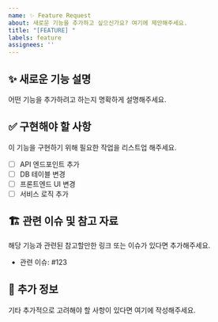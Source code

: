 ```yaml
---
name: ✨ Feature Request
about: 새로운 기능을 추가하고 싶으신가요? 여기에 제안해주세요.
title: "[FEATURE] "
labels: feature
assignees: ''
---
```


## ✨ 새로운 기능 설명
어떤 기능을 추가하려고 하는지 명확하게 설명해주세요.

## ✅ 구현해야 할 사항
이 기능을 구현하기 위해 필요한 작업을 리스트업 해주세요.
- [ ] API 엔드포인트 추가
- [ ] DB 테이블 변경
- [ ] 프론트엔드 UI 변경
- [ ] 서비스 로직 추가

## 🏗 관련 이슈 및 참고 자료
해당 기능과 관련된 참고할만한 링크 또는 이슈가 있다면 추가해주세요.
- 관련 이슈: #123

## 📜 추가 정보
기타 추가적으로 고려해야 할 사항이 있다면 여기에 작성해주세요.

